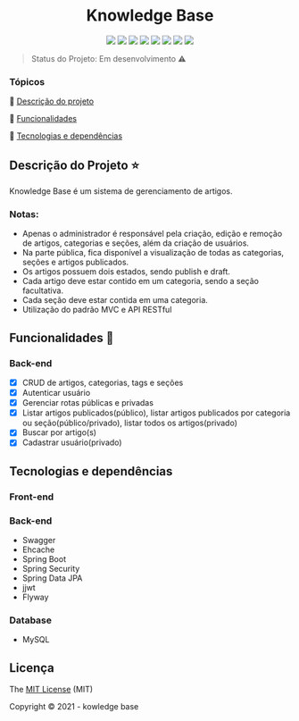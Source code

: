<h1 align="center"> Knowledge Base </h1>

<p align="center">
   <img src="https://img.shields.io/static/v1?label=issues&message=0&color=yellow&style=plastic"/>
  <img src="https://img.shields.io/static/v1?label=last%20commit&message=january&color=information&style=plastic"/>
  <img src="https://img.shields.io/static/v1?label=angular&message=framework&color=red&style=plastic&logo=ANGULAR"/>
  <img src="https://img.shields.io/static/v1?label=java&message=language&color=red&style=plastic&logo=JAVA"/>
  <img src="https://img.shields.io/static/v1?label=spring&message=framework&color=green&style=plastic&logo=SPRING"/>
  <img src="https://img.shields.io/static/v1?label=mysql&message=SGBD&color=blue&style=plastic&logo=MYSQL"/>
  <img src="http://img.shields.io/static/v1?label=license&message=MIT&color=green&style=plastic"/>
  <img src="http://img.shields.io/static/v1?label=status&message=em%20desenvolvimento&color=red&style=plastic"/>
</p>

> Status do Projeto: Em desenvolvimento :warning:

### Tópicos 

:small_blue_diamond: [Descrição do projeto](#descrição-do-projeto-star)

:small_blue_diamond: [Funcionalidades](#funcionalidades-checkered_flag)

:small_blue_diamond: [Tecnologias e dependências](#tecnologias-e-dependências)


## Descrição do Projeto :star:
<p align="justify">
Knowledge Base é um sistema de gerenciamento de artigos.

### Notas: 
- Apenas o administrador é responsável pela criação, edição e remoção de artigos, categorias e seções, além da criação de usuários.
- Na parte pública, fica disponível a visualização de todas as categorias, seções e artigos publicados.
- Os artigos possuem dois estados, sendo publish e draft.
- Cada artigo deve estar contido em um categoria, sendo a seção facultativa.
- Cada seção deve estar contida em uma categoria.
- Utilização do padrão MVC e API RESTful
</p>

## Funcionalidades :checkered_flag:
### Back-end
- [X] CRUD de artigos, categorias, tags e seções
- [X] Autenticar usuário
- [X] Gerenciar rotas públicas e privadas 
- [X] Listar artigos publicados(público), listar artigos publicados por categoria ou seção(público/privado), listar todos os artigos(privado)
- [X] Buscar por artigo(s)
- [X] Cadastrar usuário(privado)

## Tecnologias e dependências
  ### Front-end

  ### Back-end
  - Swagger
  - Ehcache
  - Spring Boot 
  - Spring Security
  - Spring Data JPA
  - jjwt
  - Flyway

  ### Database
  - MySQL  

  ## Licença 
  The [MIT License](https://github.com/JoaoVictorfss/knowledge-base/blob/master/LICENSE) (MIT)

  Copyright :copyright: 2021 - kowledge base
